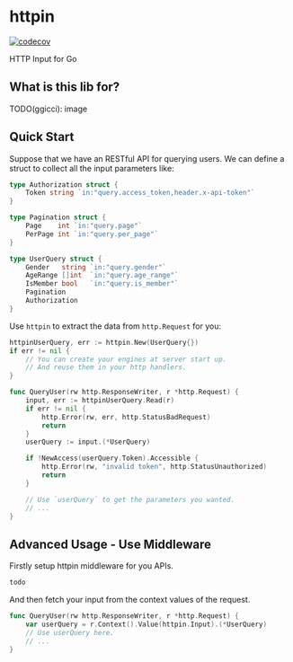 # httpin

[![codecov](https://codecov.io/gh/ggicci/httpin/branch/main/graph/badge.svg?token=RT61L9ngHj)](https://codecov.io/gh/ggicci/httpin)

HTTP Input for Go

## What is this lib for?

TODO(ggicci): image

## Quick Start

Suppose that we have an RESTful API for querying users. We can define a struct to collect all the input parameters like:

```go
type Authorization struct {
	Token string `in:"query.access_token,header.x-api-token"`
}

type Pagination struct {
	Page    int `in:"query.page"`
	PerPage int `in:"query.per_page"`
}

type UserQuery struct {
	Gender   string `in:"query.gender"`
	AgeRange []int  `in:"query.age_range"`
	IsMember bool   `in:"query.is_member"`
	Pagination
	Authorization
}
```

Use `httpin` to extract the data from `http.Request` for you:

```go
httpinUserQuery, err := httpin.New(UserQuery{})
if err != nil {
    // You can create your engines at server start up.
    // And reuse them in your http handlers.
}

func QueryUser(rw http.ResponseWriter, r *http.Request) {
    input, err := httpinUserQuery.Read(r)
    if err != nil {
        http.Error(rw, err, http.StatusBadRequest)
        return
    }
    userQuery := input.(*UserQuery)

    if !NewAccess(userQuery.Token).Accessible {
        http.Error(rw, "invalid token", http.StatusUnauthorized)
        return
    }

    // Use `userQuery` to get the parameters you wanted.
    // ...
}

```

## Advanced Usage - Use Middleware

Firstly setup httpin middleware for you APIs.

```go
todo
```

And then fetch your input from the context values of the request.

```go
func QueryUser(rw http.ResponseWriter, r *http.Request) {
    var userQuery = r.Context().Value(httpin.Input).(*UserQuery)
    // Use userQuery here.
    // ...
}
```
